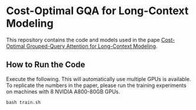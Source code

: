 # Cost-Optimal GQA for Long-Context Modeling

This repository contains the code and models used in the pape [Cost-Optimal Grouped-Query Attention for Long-Context Modeling](https://arxiv.org/abs/2503.09579).

## How to Run the Code

Execute the following. This will automatically use multiple GPUs is available. To replicate the numbers in the paper, please run the training experiments on machines with 8 NVIDIA A800-80GB GPUs.
```shell
bash train.sh
```
